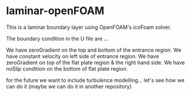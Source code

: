 # laminar-openFOAM
This is a laminar boundary layer using OpenFOAM's icoFoam solver.

The boundary condition in the U file are ...

We have zeroGradient on the top and bottom of the entrance region.
We have constant velocity on left side of entrance region.
We have zeroGradient on top of the flat plate region & the right hand side.
We have noSlip condition on the bottom of flat plate region.

for the future we want to include turbulence modelling... let's see how we can do it (maybe we can do it in another repository)
